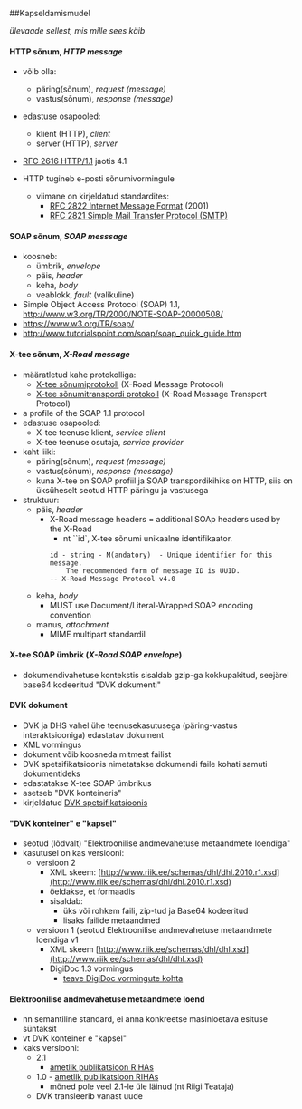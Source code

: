 ##Kapseldamismudel

_ülevaade sellest, mis mille sees käib_

#### HTTP sõnum, _HTTP message_
- võib olla:
  - päring(sõnum), _request (message)_
  - vastus(sõnum), _response (message)_
- edastuse osapooled:
  - klient (HTTP), _client_
  - server (HTTP), _server_
- [RFC 2616 HTTP/1.1](https://tools.ietf.org/html/rfc2616) jaotis 4.1

- HTTP tugineb e-posti sõnumivormingule
  - viimane on kirjeldatud standardites:
    - [RFC 2822 Internet Message Format](https://tools.ietf.org/html/rfc2822) (2001)
    - [RFC 2821 Simple Mail Transfer Protocol (SMTP)](https://tools.ietf.org/html/rfc2821#section-2.3)

#### SOAP sõnum, _SOAP messsage_
- koosneb:
  - ümbrik, _envelope_
  - päis, _header_
  - keha, _body_
  - veablokk, _fault_ (valikuline)
- Simple Object Access Protocol (SOAP) 1.1, http://www.w3.org/TR/2000/NOTE-SOAP-20000508/
- https://www.w3.org/TR/soap/
- http://www.tutorialspoint.com/soap/soap_quick_guide.htm 

#### X-tee sõnum, _X-Road message_
- määratletud kahe protokolliga:
  - [X-tee sõnumiprotokoll](http://x-road.eu/docs/x-road_message_protocol_v4.0.pdf) (X-Road Message Protocol)
  - [X-tee sõnumitranspordi protokoll](http://x-road.eu/docs/x-road_message_transport_protocol.pdf) (X-Road Message Transport Protocol)
- a profile of the SOAP 1.1 protocol
- edastuse osapooled:
  - X-tee teenuse klient, _service client_
  - X-tee teenuse osutaja, _service provider_
- kaht liiki:
  - päring(sõnum), _request (message)_
  - vastus(sõnum), _response (message)_
  - kuna X-tee on SOAP profiil ja SOAP transpordikihiks on HTTP, siis on üksüheselt seotud HTTP päringu ja vastusega
- struktuur:
  - päis, _header_
    - X-Road message headers = additional SOAp headers used by the X-Road
      - nt ``id`, X-tee sõnumi unikaalne identifikaator. 
      ```
      id - string - M(andatory)  - Unique identifier for this message.
          The recommended form of message ID is UUID.
      -- X-Road Message Protocol v4.0
      ```
  - keha, _body_
    - MUST use Document/Literal-Wrapped SOAP encoding convention 
  - manus, _attachment_
    - MIME multipart standardil 

#### X-tee SOAP ümbrik (_X-Road SOAP envelope_)
- dokumendivahetuse kontekstis sisaldab gzip-ga kokkupakitud, seejärel base64 kodeeritud "DVK dokumenti"

#### DVK dokument
- DVK ja DHS vahel ühe teenusekasutusega (päring-vastus interaktsiooniga) edastatav dokument
- XML vormingus
- dokument võib koosneda mitmest failist
- DVK spetsifikatsioonis nimetatakse dokumendi faile kohati samuti dokumentideks
- edastatakse X-tee SOAP ümbrikus
- asetseb "DVK konteineris"
- kirjeldatud [DVK spetsifikatsioonis](https://github.com/e-gov/DVK/tree/master/doc)

#### "DVK konteiner" e "kapsel"
- seotud (lõdvalt) "Elektroonilise andmevahetuse metaandmete loendiga"
- kasutusel on kas versiooni:
  - versioon 2
    - XML skeem: [http://www.riik.ee/schemas/dhl/dhl.2010.r1.xsd](http://www.riik.ee/schemas/dhl/dhl.2010.r1.xsd)
    - öeldakse, et <failid> formaadis
    - sisaldab:
      - üks või rohkem faili, zip-tud ja Base64 kodeeritud
      - lisaks failide metaandmed
  - versioon 1 (seotud Elektroonilise andmevahetuse metaandmete loendiga v1
    - XML skeem [http://www.riik.ee/schemas/dhl/dhl.xsd](http://www.riik.ee/schemas/dhl/dhl.xsd)
    - DigiDoc 1.3 vormingus
      - [teave DigiDoc vormingute kohta](http://www.id.ee/?id=36161)
  
#### Elektroonilise andmevahetuse metaandmete loend
 - nn semantiline standard, ei anna konkreetse masinloetava esituse süntaksit
 - vt DVK konteiner e "kapsel"
 - kaks versiooni:
   - 2.1
     - [ametlik publikatsioon RIHAs](https://riha.eesti.ee/riha/main/xml/elektroonilise_andmevahetuse_metaandmete_loend/1)
   - 1.0 - [ametlik publikatsioon RIHAs](https://riha.eesti.ee/riha/main/xml/elektroonilise_andmevahetuse_metaandmete_loend)
     - mõned pole veel 2.1-le üle läinud (nt Riigi Teataja)
   - DVK transleerib vanast uude




  
